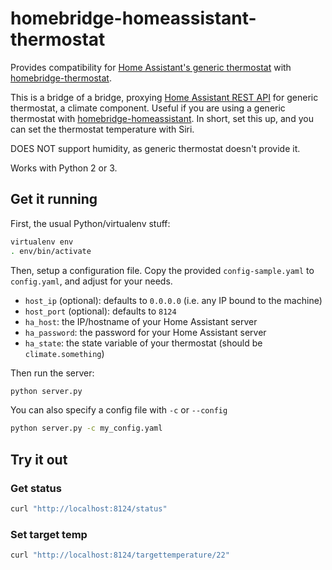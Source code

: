 # homebridge-homeassistant-thermostat

Provides compatibility for [Home Assistant's generic thermostat](https://home-assistant.io/components/climate.generic_thermostat/) with [homebridge-thermostat](https://github.com/PJCzx/homebridge-thermostat).

This is a bridge of a bridge, proxying [Home Assistant REST API](https://home-assistant.io/developers/rest_api/) for generic thermostat, a climate component. Useful if you are using a generic thermostat with [homebridge-homeassistant](https://github.com/home-assistant/homebridge-homeassistant). In short, set this up, and you can set the thermostat temperature with Siri.

DOES NOT support humidity, as generic thermostat doesn't provide it.

Works with Python 2 or 3.

## Get it running

First, the usual Python/virtualenv stuff:

``` bash
virtualenv env
. env/bin/activate
```

Then, setup a configuration file. Copy the provided `config-sample.yaml` to `config.yaml`, and adjust for your needs.

* `host_ip` (optional): defaults to `0.0.0.0` (i.e. any IP bound to the machine)
* `host_port` (optional): defaults to `8124`
* `ha_host`: the IP/hostname of your Home Assistant server
* `ha_password`: the password for your Home Assistant server
* `ha_state`: the state variable of your thermostat (should be `climate.something`)


Then run the server:

``` bash
python server.py
```

You can also specify a config file with `-c` or `--config`

``` bash
python server.py -c my_config.yaml
```

## Try it out

### Get status
``` bash
curl "http://localhost:8124/status"
```

### Set target temp
``` bash
curl "http://localhost:8124/targettemperature/22"
```
